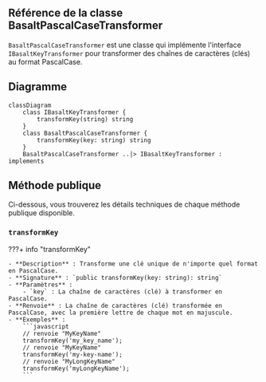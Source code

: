 ## **Référence de la classe BasaltPascalCaseTransformer**

`BasaltPascalCaseTransformer` est une classe qui implémente l'interface `IBasaltKeyTransformer` pour transformer des chaînes de caractères (clés) au format PascalCase.

## **Diagramme**

```mermaid
classDiagram
    class IBasaltKeyTransformer {
        transformKey(string) string
    }
    class BasaltPascalCaseTransformer {
        transformKey(key: string) string
    }
    BasaltPascalCaseTransformer ..|> IBasaltKeyTransformer : implements
```

## **Méthode publique**

Ci-dessous, vous trouverez les détails techniques de chaque méthode publique disponible.

### `transformKey`

???+ info "transformKey"

    - **Description** : Transforme une clé unique de n'importe quel format en PascalCase.
    - **Signature** : `public transformKey(key: string): string`
    - **Paramètres** :
        - `key` : La chaîne de caractères (clé) à transformer en PascalCase.
    - **Renvoie** : La chaîne de caractères (clé) transformée en PascalCase, avec la première lettre de chaque mot en majuscule.
    - **Exemples** :
        ```javascript
        // renvoie "MyKeyName"
        transformKey('my_key_name');
        // renvoie "MyKeyName"
        transformKey('my-key-name');
        // renvoie "MyLongKeyName"
        transformKey('myLongKeyName');
        ```
